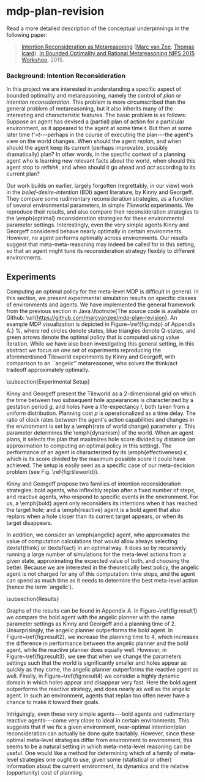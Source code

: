 # mdp-plan-revision

Read a more detailed description of the conceptual underpinnings in the following paper:

> [Intention Reconsideration as Metareasoning](http://www.marcvanzee.nl/publications/2015/borm2015_metareasoning.pdf) ([Marc van Zee](http://www.marcvanzee.nl), [Thomas Icard](http://stanford.edu/~icard/)), [In Bounded Optimality and Rational Metareasoning NIPS 2015 Workshop](https://sites.google.com/site/boundedoptimalityworkshop/home), 2015. 

### Background: Intention Reconsideration
In this project we are interested in understanding a specific aspect of bounded optimality and metareasoning, namely the control of _plan_ or _intention reconsideration_. This problem is more circumscribed than the general problem of metareasoning, but it also inherits many of the interesting and characteristic features. The basic problem is as follows: Suppose an agent has devised a (partial) plan of action for a particular environment, as it appeared to the agent at some time _t_. But then at some later time _t'>t_---perhaps in the course of executing the plan---the agent's view on the world changes. When should the agent _replan_, and when should the agent keep its current (perhaps improvable, possibly dramatically) plan? In other words, in the specific context of a planning agent who is learning new relevant facts about the world, when should this agent stop to _rethink_, and when should it go ahead and _act_ according to its current plan? 

Our work builds on earlier, largely forgotten (regrettably, in our view) work in the _belief-desire-intention_ (BDI) agent literature, by Kinny and Georgeff. They compare some rudimentary reconsideration strategies, as a function of several environmental parameters, in simple _Tileworld_ experiments. We reproduce their results, and also compare their reconsideration strategies to the \emph{optimal} reconsideration strategies for these environmental parameter settings. Interestingly, even the very simple agents Kinny and Georgeff considered behave nearly optimally in certain environments. However, no agent performs optimally across environments. Our results suggest that meta-meta-reasoning may indeed be called for in this setting, so that an agent might tune its reconsideration strategy flexibly to different environments.

## Experiments

Computing an optimal policy for the meta-level MDP is difficult in general. In this section, we present experimental simulation results on specific classes of environments and agents. We have implemented the general framework from the previous section in Java.\footnote{The source code is available on Github: \url{https://github.com/marcvanzee/mdp-plan-revision}. An example MDP visualization is depicted in Figure~\ref{fig:mdp} of Appendix A.}  %, where red circles denote states, blue triangles denote Q-states, and green arrows denote the optimal policy that is computed using value iteration. 
While we have also been investigating this general setting, in this abstract we focus on one set of experiments reproducing the aforementioned Tileworld experiments by Kinny and Georgeff, with comparison to an ``angelic'' metareasoner, who solves the think/act tradeoff approximately optimally. 

\subsection{Experimental Setup}

Kinny and Georgeff present the Tileworld as a 2-dimensional grid on which the time between two subsequent hole appearances is characterized by a gestation period $g$, and holes have a life-expectancy $l$, both taken from a uniform distribution. Planning cost $p$ is operationalized as a time delay.  The ratio of clock rates between the agent's action capabilities and changes in the environment is set by a \emph{rate of world change} parameter $\gamma$. This parameter determines the \emph{dynamism} of the world. When an agent plans, it selects the plan that maximizes hole score divided by distance (an approximation to computing an optimal policy in this setting). The performance of an agent is characterized by its \emph{effectiveness} $\epsilon$, which is its score divided by the maximum possible score it could have achieved. The setup is easily seen as a specific case of our meta-decision problem (see Fig. \ref{fig:tileworld}).

Kinny and Georgeff propose two families of intention reconsideration strategies: bold agents, who inflexibly replan after a fixed number of steps, and reactive agents, who respond to specific events in the environment. For us, a \emph{bold} agent only reconsiders its intentions when it has reached the target hole; and a \emph{reactive} agent is a bold agent that also replans when a hole closer than its current target appears, or when its target disappears. 

In addition, we consider an \emph{angelic} agent, who approximates the value of computation calculations that would allow always selecting \textsf{think} or \textsf{act} in an optimal way. It does so by recursively running a large number of simulations for the meta-level actions from a given state, approximating the expected value of both, and choosing the better. Because we are interested in the theoretically best policy, the angelic agent is not charged for any of this computation: time stops, and the agent can spend as much time as it needs to determine the best meta-level action (hence the term `angelic').

\subsection{Results}

Graphs of the results can be found in Appendix A. In Figure~\ref{fig:result1} we compare the bold agent with the angelic planner with the same parameter settings as Kinny and Georgeff and a planning time of 2. Unsurprisingly, the angelic planner outperforms the bold agent. In Figure~\ref{fig:result2}, we increase the planning time to 4, which increases the difference in performance between the angelic planner and the bold agent, while the reactive planner does equally well. However, in Figure~\ref{fig:result3}, we see that when we change the parameters settings such that the world is significantly smaller and holes appear as quickly as they come, the angelic planner outperforms the reactive agent as well. Finally, in Figure~\ref{fig:result4} we consider a highly dynamic domain in which holes appear and disappear very fast. Here the bold agent outperforms the reactive strategy, and does nearly as well as the angelic agent. In such an environment, agents that replan too often never have a chance to make it toward their goals.

Intriguingly, even these very simple agents---bold agents and rudimentary reactive agents---come very close to ideal in certain environments. This suggests that if we fix a given environment, near-optimal intention/plan reconsideration can actually be done quite tractably. However, since these optimal meta-level strategies differ from environment to environment, this seems to be a natural setting in which meta-meta-level reasoning can be useful. One would like a method for determining which of a family of meta-level strategies one ought to use, given some (statistical or other) information about the current environment, its dynamics and the relative (opportunity) cost of planning.
